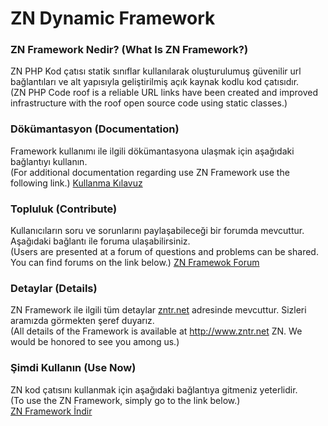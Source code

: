 # ZN Dynamic Framework

<h3>ZN Framework Nedir? (What Is ZN Framework?)</h3>

ZN PHP Kod çatısı statik sınıflar kullanılarak oluşturulumuş güvenilir url bağlantıları ve alt yapısıyla geliştirilmiş açık kaynak kodlu kod çatısıdır.<br>
(ZN PHP Code roof is a reliable URL links have been created and improved infrastructure with the roof open source code using static classes.)

<h3>Dökümantasyon (Documentation)</h3>

Framework kullanımı ile ilgili dökümantasyona ulaşmak için aşağıdaki bağlantıyı kullanın.<br>
(For additional documentation regarding use ZN Framework use the following link.)
<a href='http://www.zntr.net/Guide/index.html'>Kullanma Kılavuz</a>

<h3>Topluluk (Contribute)</h3>

Kullanıcıların soru ve sorunlarını paylaşabileceği bir forumda mevcuttur. Aşağıdaki bağlantı ile foruma ulaşabilirsiniz.<br>
(Users are presented at a forum of questions and problems can be shared. You can find forums on the link below.)
<a href='http://www.zntr.net/forum'>ZN Framewok Forum</a>

<h3>Detaylar (Details)</h3>

ZN Framework ile ilgili tüm detaylar <a href='http://www.zntr.net'>zntr.net</a> adresinde mevcuttur. Sizleri aramızda görmekten şeref duyarız.<br>
(All details of the Framework is available at http://www.zntr.net ZN. We would be honored to see you among us.)

<h3>Şimdi Kullanın (Use Now)</h3>
ZN kod çatısını kullanmak için aşağıdaki bağlantıya gitmeniz yeterlidir.<br>
(To use the ZN Framework, simply go to the link below.)<br>
<a href='http://www.zntr.net'>ZN Framework İndir</a>
